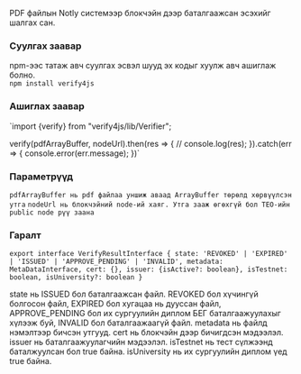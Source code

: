 PDF файлын Notly системээр блокчэйн дээр баталгаажсан эсэхийг шалгах сан.

### Суулгах заавар

npm-ээс татаж авч суулгах эсвэл шууд эх кодыг хуулж авч ашиглаж болно. <br/>
`npm install verify4js`

### Ашиглах заавар

`import {verify} from "verify4js/lib/Verifier";

verify(pdfArrayBuffer, nodeUrl).then(res => { // console.log(res); }).catch(err => { console.error(err.message); })`

### Параметрүүд

`pdfArrayBuffer нь pdf файлаа уншиж аваад ArrayBuffer төрөлд хөрвүүлсэн утга`
`nodeUrl нь блокчэйний node-ий хаяг. Утга зааж өгөхгүй бол TEO-ийн public node рүү заана`

### Гаралт

`export interface VerifyResultInterface { state: 'REVOKED' | 'EXPIRED' | 'ISSUED' | 'APPROVE_PENDING' | 'INVALID', metadata: MetaDataInterface, cert: {}, issuer: {isActive?: boolean}, isTestnet: boolean, isUniversity?: boolean }`

state нь ISSUED бол баталгаажсан файл. REVOKED бол хүчингүй болгосон файл, EXPIRED бол хугацаа нь дууссан файл,
APPROVE_PENDING бол их сургуулийн диплом БЕГ баталгаажуулахыг хүлээж буй, INVALID бол баталгаажаагүй файл.
 metadata нь файлд нэмэлтээр бичсэн утгууд.
cert нь блокчэйн дээр бичигдсэн мэдээлэл.
issuer нь баталгаажуулагчийн мэдээлэл.
isTestnet нь тест сүлжээнд баталжуулсан бол true байна.
isUniversity нь их сургуулийн диплом үед true байна.
